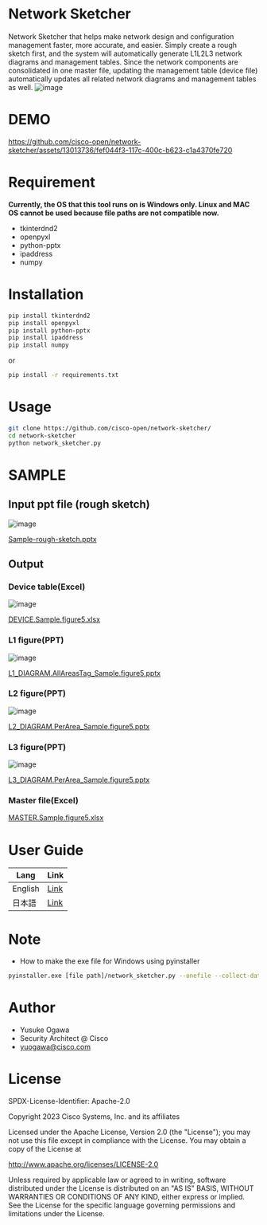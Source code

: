 


# Network Sketcher　
Network Sketcher that helps make network design and configuration management faster, more accurate, and easier.
Simply create a rough sketch first, and the system will automatically generate L1L2L3 network diagrams and management tables.
Since the network components are consolidated in one master file, updating the management table (device file) automatically updates all related network diagrams and management tables as well.
![image](https://github.com/cisco-open/network-sketcher/assets/13013736/240ddee0-823d-472f-87d4-8ae7eb1fff7d)



# DEMO
https://github.com/cisco-open/network-sketcher/assets/13013736/fef044f3-117c-400c-b623-c1a4370fe720





# Requirement
 
__Currently, the OS that this tool runs on is Windows only. Linux and MAC OS cannot be used because file paths are not compatible now.__
 
* tkinterdnd2
* openpyxl
* python-pptx
* ipaddress
* numpy
 
# Installation
 
```bash
pip install tkinterdnd2
pip install openpyxl
pip install python-pptx
pip install ipaddress
pip install numpy
```
or
```bash
pip install -r requirements.txt
```
 
# Usage
 
```bash
git clone https://github.com/cisco-open/network-sketcher/
cd network-sketcher
python network_sketcher.py
```

# SAMPLE
## Input ppt file (rough sketch)
![image](https://github.com/cisco-open/network-sketcher/assets/13013736/87e792ec-f0d6-47f9-96ad-1dfda4de5228)

[Sample-rough-sketch.pptx](https://github.com/cisco-open/network-sketcher/files/12298813/Sample-rough-sketch.pptx)

## Output
### Device table(Excel)
![image](https://github.com/cisco-open/network-sketcher/assets/13013736/f806bbe0-9a53-4030-aca1-f4df7a616a34)

[DEVICE.Sample.figure5.xlsx](https://github.com/cisco-open/network-sketcher/files/12298814/DEVICE.Sample.figure5.xlsx)

### L1 figure(PPT)
![image](https://github.com/cisco-open/network-sketcher/assets/13013736/4bc62cdd-ca32-4bc0-a70a-ceaa24faf9e8)

[L1_DIAGRAM.AllAreasTag_Sample.figure5.pptx](https://github.com/cisco-open/network-sketcher/files/12298815/L1_DIAGRAM.AllAreasTag_Sample.figure5.pptx)

### L2 figure(PPT)
![image](https://github.com/cisco-open/network-sketcher/assets/13013736/0fd450b2-02df-42cc-9750-b9e43cf35525)

[L2_DIAGRAM.PerArea_Sample.figure5.pptx](https://github.com/cisco-open/network-sketcher/files/12298817/L2_DIAGRAM.PerArea_Sample.figure5.pptx)

### L3 figure(PPT)
![image](https://github.com/cisco-open/network-sketcher/assets/13013736/78519067-f42c-4f3f-ac1d-602f769adddd)

[L3_DIAGRAM.PerArea_Sample.figure5.pptx](https://github.com/cisco-open/network-sketcher/files/12298818/L3_DIAGRAM.PerArea_Sample.figure5.pptx)

### Master file(Excel)
[MASTER.Sample.figure5.xlsx](https://github.com/cisco-open/network-sketcher/files/12298821/MASTER.Sample.figure5.xlsx)


# User Guide
| Lang  | Link |
| ------------- | ------------- |
| English  | [Link](https://github.com/cisco-open/network-sketcher/blob/main/User_Guide/English/User_Guide%5BEN%5D.md) |
| 日本語  | [Link](https://github.com/cisco-open/network-sketcher/blob/main/User_Guide/Japanese/User_Guide%5BJP%5D.md) |
 
# Note
* How to make the exe file for Windows using pyinstaller
 ```bash
pyinstaller.exe [file path]/network_sketcher.py --onefile --collect-data tkinterdnd2 --noconsole --additional-hooks-dir  [file path] --clean
 ```

# Author
 
* Yusuke Ogawa
* Security Architect @ Cisco
* yuogawa@cisco.com
 
# License
SPDX-License-Identifier: Apache-2.0

Copyright 2023  Cisco Systems, Inc. and its affiliates

Licensed under the Apache License, Version 2.0 (the "License");
you may not use this file except in compliance with the License.
You may obtain a copy of the License at

http://www.apache.org/licenses/LICENSE-2.0

Unless required by applicable law or agreed to in writing, software
distributed under the License is distributed on an "AS IS" BASIS,
WITHOUT WARRANTIES OR CONDITIONS OF ANY KIND, either express or implied.
See the License for the specific language governing permissions and
limitations under the License.
